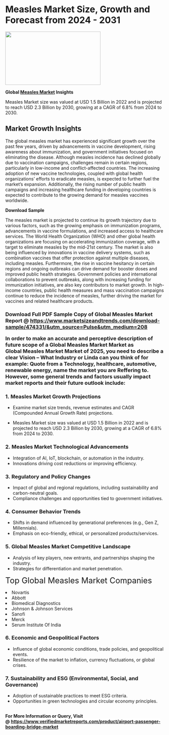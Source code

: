 <H1>Measles Market Size, Growth and Forecast from 2024 - 2031</H1><img class="aligncenter size-medium wp-image-584254" src="https://thirdeyenews.in/wp-content/uploads/2024/09/Global-Market-Research-300x168.jpeg" alt="" width="300" height="168" /><p><strong>Global&nbsp;<a href="https://www.marketsizeandtrends.com/download-sample/474331/&amp;utm_source=Pulse&amp;utm_medium=208">Measles Market</a> Insights</strong></p><p>Measles Market size was valued at USD 1.5 Billion in 2022 and is projected to reach USD 2.3 Billion by 2030, growing at a CAGR of 6.8% from 2024 to 2030.</p><p><h2>Market Growth Insights</h2> <p>The global measles market has experienced significant growth over the past few years, driven by advancements in vaccine development, rising awareness about immunization, and government initiatives focused on eliminating the disease. Although measles incidence has declined globally due to vaccination campaigns, challenges remain in certain regions, particularly in low-income and conflict-affected countries. The increasing adoption of new vaccine technologies, coupled with global health organizations’ efforts to eradicate measles, is expected to further fuel the market’s expansion. Additionally, the rising number of public health campaigns and increasing healthcare funding in developing countries is expected to contribute to the growing demand for measles vaccines worldwide.</p> <p><strong>Download Sample</strong></p> <p>The measles market is projected to continue its growth trajectory due to various factors, such as the growing emphasis on immunization programs, advancements in vaccine formulations, and increased access to healthcare services. The World Health Organization (WHO) and other global health organizations are focusing on accelerating immunization coverage, with a target to eliminate measles by the mid-21st century. The market is also being influenced by innovations in vaccine delivery systems, such as combination vaccines that offer protection against multiple diseases, including measles. Furthermore, the rise in vaccine hesitancy in certain regions and ongoing outbreaks can drive demand for booster doses and improved public health strategies. Government policies and international collaborations to prevent outbreaks, along with increasing funding for immunization initiatives, are also key contributors to market growth. In high-income countries, public health measures and mass vaccination campaigns continue to reduce the incidence of measles, further driving the market for vaccines and related healthcare products. <h3></p><p><span class=""><strong>Download Full PDF Sample Copy of Global Measles Market Report</strong> @ <a href="https://www.marketsizeandtrends.com/download-sample/474331/&amp;utm_source=Pulse&amp;utm_medium=208" target="_blank">https://www.marketsizeandtrends.com/download-sample/474331/&amp;utm_source=Pulse&amp;utm_medium=208</a></span></p><p>In order to make an accurate and perceptive description of future scope of a Global&nbsp;Measles Market Market as Global&nbsp;Measles Market Market of 2025, you need to describe a clear Vision &ndash; What Industry or Linda can you think of for example: Quote from a Technology, healthcare, automotive, renewable energy, name the market you are Reffering to. However, some general trends and factors usually impact market reports and their future outlook include:</p><h3>1.&nbsp;<strong>Measles Market Growth Projections</strong></h3><ul><li>Examine market size trends, revenue estimates and CAGR (Compounded Annual Growth Rate) projections.</li><li><p>Measles Market size was valued at USD 1.5 Billion in 2022 and is projected to reach USD 2.3 Billion by 2030, growing at a CAGR of 6.8% from 2024 to 2030.</p></li></ul><h3>2.&nbsp;<strong>Measles Market Technological Advancements</strong></h3><ul><li>Integration of AI, IoT, blockchain, or automation in the industry.</li><li>Innovations driving cost reductions or improving efficiency.</li></ul><h3>3.&nbsp;<strong>Regulatory and Policy Changes</strong></h3><ul><li>Impact of global and regional regulations, including sustainability and carbon-neutral goals.</li><li>Compliance challenges and opportunities tied to government initiatives.</li></ul><h3>4.&nbsp;<strong>Consumer Behavior Trends</strong></h3><ul><li>Shifts in demand influenced by generational preferences (e.g., Gen Z, Millennials).</li><li>Emphasis on eco-friendly, ethical, or personalized products/services.</li></ul><h3>5.&nbsp;<strong>Global Measles Market Competitive Landscape</strong></h3><ul><li>Analysis of key players, new entrants, and partnerships shaping the industry.</li><li>Strategies for differentiation and market penetration.</li></ul><p data-pm-slice="1 1 []"><span style="color: inherit; font-family: inherit; font-size: 25px;">Top Global Measles Market Companies</span></p><div class="" data-test-id=""><p><li>Novartis</li><li> Abbott</li><li> Biomedical Diagnostics</li><li> Johnson & Johnson Services</li><li> Sanofi</li><li> Merck</li><li> Serum Institute Of India</li></p></div><h3>6.&nbsp;<strong>Economic and Geopolitical Factors</strong></h3><ul><li>Influence of global economic conditions, trade policies, and geopolitical events.</li><li>Resilience of the market to inflation, currency fluctuations, or global crises.</li></ul><h3>7.&nbsp;<strong>Sustainability and ESG (Environmental, Social, and Governance)</strong></h3><ul><li>Adoption of sustainable practices to meet ESG criteria.</li><li>Opportunities in green technologies and circular economy principles.</li></ul><h2><strong style="font-size: 14px;">For More Information or Query, Visit @&nbsp;</strong><a style="background-color: #ffffff; font-size: 14px;" href="https://www.marketsizeandtrends.com/report/measles-market/" target="_blank">https://www.verifiedmarketreports.com/product/airport-passenger-boarding-bridge-market</a></h2>
